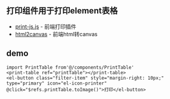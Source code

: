 打印组件用于打印element表格
----
- [print-js.js](https://github.com/crabbly/Print.js) - 前端打印插件
- [html2canvas](https://github.com/niklasvh/html2canvas)  - 前端html转canvas

demo
----
```
import PrintTable from'@/components/PrintTable'
<print-table ref="printTable"></print-table>
<el-button class="filter-item" style="margin-right: 10px;" type="primary" icon="el-icon-printer" @click="$refs.printTable.toImage()">打印</el-button>
```